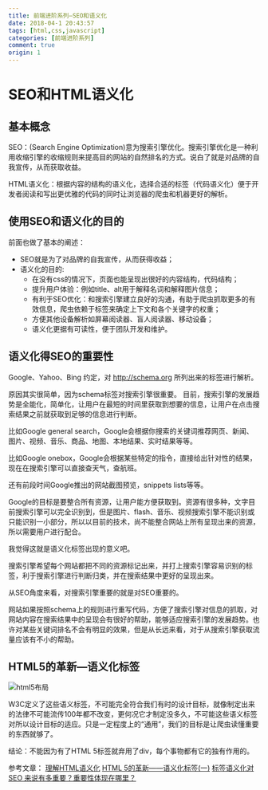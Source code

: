 ```yaml
---
title: 前端进阶系列—SEO和语义化
date: 2018-04-1 20:43:57
tags: [html,css,javascript]
categories: [前端进阶系列]
comment: true
origin: 1
---
```


# SEO和HTML语义化


## 基本概念
SEO：(Search Engine Optimization)意为搜索引擎优化。搜索引擎优化是一种利用收缩引擎的收缩规则来提高目的网站的自然排名的方式。说白了就是对品牌的自我宣传，从而获取收益。

HTML语义化：根据内容的结构的语义化，选择合适的标签（代码语义化）便于开发者阅读和写出更优雅的代码的同时让浏览器的爬虫和机器更好的解析。

## 使用SEO和语义化的目的

前面也做了基本的阐述：

* SEO就是为了对品牌的自我宣传，从而获得收益；
* 语义化的目的:
  * 在没有css的情况下，页面也能呈现出很好的内容结构，代码结构；
  *  提升用户体验：例如title、alt用于解释名词和解释图片信息；
  * 有利于SEO优化：和搜索引擎建立良好的沟通，有助于爬虫抓取更多的有效信息，爬虫依赖于标签来确定上下文和各个关键字的权重；
  * 方便其他设备解析如屏幕阅读器、盲人阅读器、移动设备；
  * 语义化更据有可读性，便于团队开发和维护。

## 语义化得SEO的重要性
Google、Yahoo、Bing 约定，对 http://schema.org 所列出来的标签进行解析。

原因其实很简单，因为schema标签对搜索引擎很重要。
目前，搜索引擎的发展趋势是全能化，简单化，让用户在最短的时间里获取到想要的信息，让用户在点击搜索结果之前就获取到足够的信息进行判断。

比如Google general search，Google会根据你搜索的关键词推荐网页、新闻、图片、视频、音乐、商品、地图、本地结果、实时结果等等。

比如Google onebox，Google会根据某些特定的指令，直接给出针对性的结果，现在在搜索引擎可以直接查天气，查航班。

还有前段时间Google推出的网站截图预览，snippets lists等等。

Google的目标是要整合所有资源，让用户能方便获取到。资源有很多种，文字目前搜索引擎可以完全识别到，但是图片、flash、音乐、视频搜索引擎不能识别或只能识别一小部分，所以以目前的技术，尚不能整合网站上所有呈现出来的资源，所以需要用户进行配合。

我觉得这就是语义化标签出现的意义吧。

搜索引擎希望每个网站都把不同的资源标记出来，并打上搜索引擎容易识别的标签，利于搜索引擎进行判断归类，并在搜索结果中更好的呈现出来。

从SEO角度来看，对搜索引擎重要的就是对SEO重要的。

网站如果按照schema上的规则进行重写代码，方便了搜索引擎对信息的抓取，对网站内容在搜索结果中的呈现会有很好的帮助，能够适应搜索引擎的发展趋势。也许对某些关键词排名不会有明显的效果，但是从长远来看，对于从搜索引擎获取流量应该有不小的帮助。

## HTML5的革新—语义化标签
![html5布局][1]

  W3C定义了这些语义标签，不可能完全符合我们有时的设计目标，就像制定出来的法律不可能流传100年都不改变，更何况它才制定没多久，不可能这些语义标签对所以设计目标的适应。只是一定程度上的“通用”，我们的目标是让爬虫读懂重要的东西就够了。

  结论：不能因为有了HTML 5标签就弃用了div，每个事物都有它的独有作用的。

  参考文章：
  [理解HTML语义化][2]
  [HTML 5的革新——语义化标签(一)][3]
  [标签语义化对 SEO 来说有多重要？重要性体现在哪里？][4]


  [1]: http://cdn.rnode.me/images/20180401/html5-layout.jpg
  [2]: http://www.cnblogs.com/freeyiyi1993/p/3615179.html
  [3]: http://www.html5jscss.com/html5-semantics-section.html
  [4]: https://www.zhihu.com/question/19911318